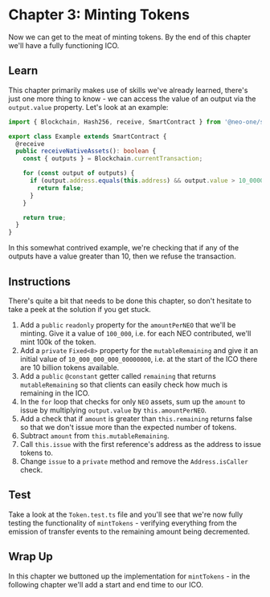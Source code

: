 # Chapter 3: Minting Tokens

Now we can get to the meat of minting tokens. By the end of this chapter we'll have a fully functioning ICO.

## Learn

This chapter primarily makes use of skills we've already learned, there's just one more thing to know - we can access the value of an output via the `output.value` property. Let's look at an example:

```typescript
import { Blockchain, Hash256, receive, SmartContract } from '@neo-one/smart-contract';

export class Example extends SmartContract {
  @receive
  public receiveNativeAssets(): boolean {
    const { outputs } = Blockchain.currentTransaction;

    for (const output of outputs) {
      if (output.address.equals(this.address) && output.value > 10_00000000) {
        return false;
      }
    }

    return true;
  }
}
```

In this somewhat contrived example, we're checking that if any of the outputs have a value greater than 10, then we refuse the transaction.

## Instructions

There's quite a bit that needs to be done this chapter, so don't hesitate to take a peek at the solution if you get stuck.

  1. Add a `public` `readonly` property for the `amountPerNEO` that we'll be minting. Give it a value of `100_000`, i.e. for each NEO contributed, we'll mint 100k of the token.
  2. Add a `private` `Fixed<8>` property for the `mutableRemaining` and give it an initial value of `10_000_000_000_00000000`, i.e. at the start of the ICO there are 10 billion tokens available.
  3. Add a `public` `@constant` getter called `remaining` that returns `mutableRemaining` so that clients can easily check how much is remaining in the ICO.
  4. In the `for` loop that checks for only `NEO` assets, sum up the `amount` to issue by multiplying `output.value` by `this.amountPerNEO`.
  5. Add a check that if `amount` is greater than `this.remaining` returns false so that we don't issue more than the expected number of tokens.
  6. Subtract `amount` from `this.mutableRemaining`.
  7. Call `this.issue` with the first reference's address as the address to issue tokens to.
  8. Change `issue` to a `private` method and remove the `Address.isCaller` check.

## Test

Take a look at the `Token.test.ts` file and you'll see that we're now fully testing the functionality of `mintTokens` - verifying everything from the emission of transfer events to the remaining amount being decremented.

## Wrap Up

In this chapter we buttoned up the implementation for `mintTokens` - in the following chapter we'll add a start and end time to our ICO.
